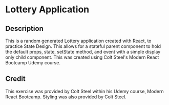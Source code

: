# Lottery Application

## Description

This is a random generated Lottery application created with React, to practice State Design. This allows for a stateful parent component to hold the default props, state, setState method, and event with a simple display only child component. This was created using Colt Steel's Modern React Bootcamp Udemy course.

## Credit

This exercise was provided by Colt Steel within his Udemy course, Modern React Bootcamp. Styling was also provided by Colt Steel.
